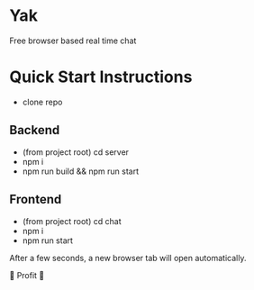 # Yak
Free browser based real time chat

# Quick Start Instructions
* clone repo

## Backend
* (from project root) cd server
* npm i
* npm run build && npm run start

## Frontend
* (from project root) cd chat
* npm i
* npm run start

After a few seconds, a new browser tab will open automatically.

🎉 Profit 🎉
